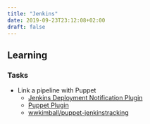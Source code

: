 ```yaml
---
title: "Jenkins"
date: 2019-09-23T23:12:08+02:00
draft: false
---
```


## Learning

### Tasks

- Link a pipeline with Puppet
  - [Jenkins Deployment Notification Plugin](https://wiki.jenkins.io/display/JENKINS/Deployment+Notification+Plugin)
  - [Puppet Plugin](https://wiki.jenkins.io/display/JENKINS/Puppet+Plugin)
  - [wwkimball/puppet-jenkinstracking](https://github.com/wwkimball/puppet-jenkinstracking)

